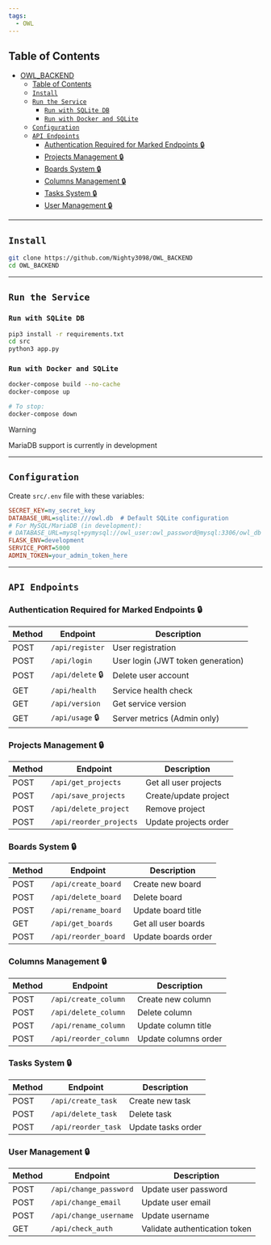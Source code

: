 ```yaml
---
tags:
  - OWL
---
```

## Table of Contents

- [OWL\_BACKEND](#owl_backend)
  - [Table of Contents](#table-of-contents)
  - [`Install`](#install)
  - [`Run the Service`](#run-the-service)
    - [`Run with SQLite DB`](#run-with-sqlite-db)
    - [`Run with Docker and SQLite`](#run-with-docker-and-sqlite)
  - [`Configuration`](#configuration)
  - [`API Endpoints`](#api-endpoints)
    - [Authentication Required for Marked Endpoints 🔒](#authentication-required-for-marked-endpoints-)
    - [Projects Management 🔒](#projects-management-)
    - [Boards System 🔒](#boards-system-)
    - [Columns Management 🔒](#columns-management-)
    - [Tasks System 🔒](#tasks-system-)
    - [User Management 🔒](#user-management-)

---

## `Install`<a name="install"></a>

```bash
git clone https://github.com/Nighty3098/OWL_BACKEND
cd OWL_BACKEND
```

---

## `Run the Service`<a name="run-the-service"></a>

### `Run with SQLite DB`<a name="run-with-sqlite-db"></a>
```bash
pip3 install -r requirements.txt
cd src
python3 app.py
```

### `Run with Docker and SQLite`<a name="run-with-docker-and-sqlite"></a>
```bash
docker-compose build --no-cache
docker-compose up

# To stop:
docker-compose down
```

> [!warning]
> MariaDB support is currently in development

---

## `Configuration`<a name="configuration"></a>
Create `src/.env` file with these variables:

```ini
SECRET_KEY=my_secret_key
DATABASE_URL=sqlite:///owl.db  # Default SQLite configuration
# For MySQL/MariaDB (in development):
# DATABASE_URL=mysql+pymysql://owl_user:owl_password@mysql:3306/owl_db
FLASK_ENV=development
SERVICE_PORT=5000
ADMIN_TOKEN=your_admin_token_here
```

---

## `API Endpoints`<a name="api-endpoints"></a>

### Authentication Required for Marked Endpoints 🔒

| Method | Endpoint                | Description                             |
|--------|-------------------------|-----------------------------------------|
| POST   | `/api/register`         | User registration                       |
| POST   | `/api/login`            | User login (JWT token generation)       |
| POST   | `/api/delete` 🔒        | Delete user account                     |
| GET    | `/api/health`           | Service health check                    |
| GET    | `/api/version`          | Get service version                     |
| GET    | `/api/usage` 🔒         | Server metrics (Admin only)             |

### Projects Management 🔒
| Method | Endpoint                | Description                             |
|--------|-------------------------|-----------------------------------------|
| POST   | `/api/get_projects`     | Get all user projects                   |
| POST   | `/api/save_projects`    | Create/update project                   |
| POST   | `/api/delete_project`   | Remove project                          |
| POST   | `/api/reorder_projects` | Update projects order                   |

### Boards System 🔒
| Method | Endpoint                | Description                             |
|--------|-------------------------|-----------------------------------------|
| POST   | `/api/create_board`     | Create new board                        |
| POST   | `/api/delete_board`     | Delete board                            |
| POST   | `/api/rename_board`     | Update board title                      |
| GET    | `/api/get_boards`       | Get all user boards                     |
| POST   | `/api/reorder_board`    | Update boards order                     |

### Columns Management 🔒
| Method | Endpoint                | Description                             |
|--------|-------------------------|-----------------------------------------|
| POST   | `/api/create_column`    | Create new column                       |
| POST   | `/api/delete_column`    | Delete column                           |
| POST   | `/api/rename_column`    | Update column title                     |
| POST   | `/api/reorder_column`   | Update columns order                    |

### Tasks System 🔒
| Method | Endpoint                | Description                             |
|--------|-------------------------|-----------------------------------------|
| POST   | `/api/create_task`      | Create new task                         |
| POST   | `/api/delete_task`      | Delete task                             |
| POST   | `/api/reorder_task`     | Update tasks order                      |

### User Management 🔒
| Method | Endpoint                | Description                             |
|--------|-------------------------|-----------------------------------------|
| POST   | `/api/change_password`  | Update user password                    |
| POST   | `/api/change_email`     | Update user email                       |
| POST   | `/api/change_username`  | Update username                         |
| GET    | `/api/check_auth`       | Validate authentication token           |